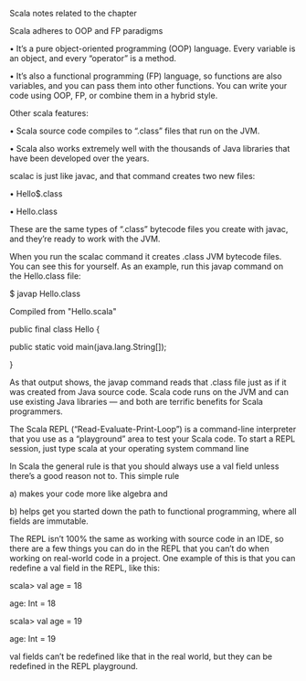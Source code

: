 Scala notes related to the chapter

Scala adheres to OOP and FP paradigms

• It’s a pure object-oriented programming (OOP) language. Every variable is an
object, and every “operator” is a method.

• It’s also a functional programming (FP) language, so functions are also variables,
and you can pass them into other functions. You can write your code using OOP,
FP, or combine them in a hybrid style.

Other scala features:

• Scala source code compiles to “.class” files that run on the JVM.

• Scala also works extremely well with the thousands of Java libraries that have
been developed over the years.

scalac is just like javac, and that command creates two new files:

• Hello$.class

• Hello.class

These are the same types of “.class” bytecode files you create with javac, and they’re
ready to work with the JVM.


When you run the scalac command it creates .class JVM bytecode
files. You can see this for yourself. As an example, run this javap command on the
Hello.class file:

$ javap Hello.class

Compiled from "Hello.scala"

public final class Hello {

public static void main(java.lang.String[]);

}

As that output shows, the javap command reads that .class file just as if it was created
from Java source code. Scala code runs on the JVM and can use existing Java libraries
— and both are terrific benefits for Scala programmers.

The Scala REPL (“Read-Evaluate-Print-Loop”) is a command-line interpreter that you
use as a “playground” area to test your Scala code. To start a REPL session, just type
scala at your operating system command line

In Scala the general rule is that you should always use a val field unless there’s a good
reason not to. This simple rule 

a) makes your code more like algebra and 

b) helps get you started down the path to functional programming, where all fields are immutable.


The REPL isn’t 100% the same as working with source code in an IDE, so there are a
few things you can do in the REPL that you can’t do when working on real-world code
in a project. One example of this is that you can redefine a val field in the REPL, like
this:

scala> val age = 18

age: Int = 18

scala> val age = 19

age: Int = 19

val fields can’t be redefined like that in the real world, but they can be redefined in the
REPL playground.